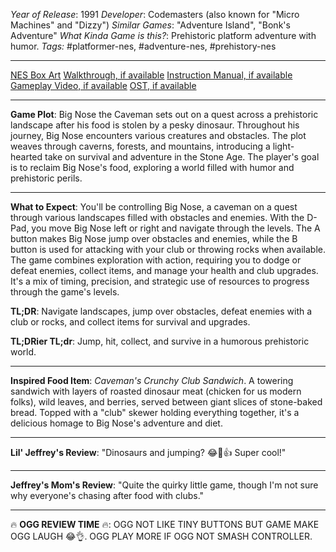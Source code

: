 *Year of Release*: 1991
*Developer*: Codemasters (also known for "Micro Machines" and "Dizzy")
*Similar Games*: "Adventure Island", "Bonk's Adventure"
*What Kinda Game is this?*: Prehistoric platform adventure with humor.
*Tags:* #platformer-nes, #adventure-nes, #prehistory-nes

---
[NES Box Art](https://www.google.com/search?tbm=isch&q=NES+Box+Art+Big+Nose+the+Caveman) 
[Walkthrough, if available](https://www.google.com/search?q=Walkthrough+NES+Big+Nose+the+Caveman)
[Instruction Manual, if available](https://www.google.com/search?q=NES+Instruction+Manual+Big+Nose+the+Caveman)
[Gameplay Video, if available](https://www.youtube.com/results?search_query=gameplay+NES+Big+Nose+the+Caveman) 
[OST, if available](https://www.youtube.com/results?search_query=gameplay+NES+Big+Nose+the+Caveman+OST)

- - -
**Game Plot**: Big Nose the Caveman sets out on a quest across a prehistoric landscape after his food is stolen by a pesky dinosaur. Throughout his journey, Big Nose encounters various creatures and obstacles. The plot weaves through caverns, forests, and mountains, introducing a light-hearted take on survival and adventure in the Stone Age. The player's goal is to reclaim Big Nose's food, exploring a world filled with humor and prehistoric perils.

- - -
**What to Expect**: You'll be controlling Big Nose, a caveman on a quest through various landscapes filled with obstacles and enemies. With the D-Pad, you move Big Nose left or right and navigate through the levels. The A button makes Big Nose jump over obstacles and enemies, while the B button is used for attacking with your club or throwing rocks when available. The game combines exploration with action, requiring you to dodge or defeat enemies, collect items, and manage your health and club upgrades. It's a mix of timing, precision, and strategic use of resources to progress through the game's levels.

**TL;DR**: Navigate landscapes, jump over obstacles, defeat enemies with a club or rocks, and collect items for survival and upgrades.

**TL;DRier TL;dr**: Jump, hit, collect, and survive in a humorous prehistoric world.

---
**Inspired Food Item**: *Caveman's Crunchy Club Sandwich*. A towering sandwich with layers of roasted dinosaur meat (chicken for us modern folks), wild leaves, and berries, served between giant slices of stone-baked bread. Topped with a "club" skewer holding everything together, it's a delicious homage to Big Nose's adventure and diet.

---
**Lil' Jeffrey's Review**: "Dinosaurs and jumping? 😂🦖👍 Super cool!"

---
**Jeffrey's Mom's Review**: "Quite the quirky little game, though I'm not sure why everyone's chasing after food with clubs."

---
🔥 **OGG REVIEW TIME** 🔥: OGG NOT LIKE TINY BUTTONS BUT GAME MAKE OGG LAUGH 😂👌. OGG PLAY MORE IF OGG NOT SMASH CONTROLLER.